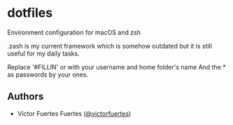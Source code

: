 # dotfiles
Environment configuration for macOS and zsh

.zash is my current framework which is somehow outdated but it is still useful for my daily tasks. 

Replace '#FILLIN' or with your username and home folder's name
And the * as passwords by your ones.

## Authors

- Víctor Fuertes Fuertes ([@victorfuertes](http://fuert.es))
